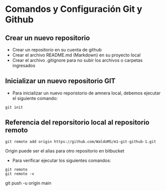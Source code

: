 # Comandos y Configuración Git y Github
## Crear un nuevo repositorio 
- Crear un repositorio en su cuenta de github
- Crear el archivo README.md (Markdown) en su proyecto local
- Crear  el archivo .gitignore para no subir los archivos o carpetas ingresados
## Inicializar un nuevo repositorio GIT
- Para inicializar un nuevo reporistorio de amnera local, debemos ejecutar el siguiente comando:
```
git init
```

##  Referencia del reporsitorio local al repositorio remoto
```
git remote add origin https://github.com/WaldoMS/m1-git-github-1.git
```
Origin puede ser el alias para otro repositorio en bitbucket
- Para verificar ejecutar los siguientes comandos:
```
git remote
git remote -v
```
git push -u origin main